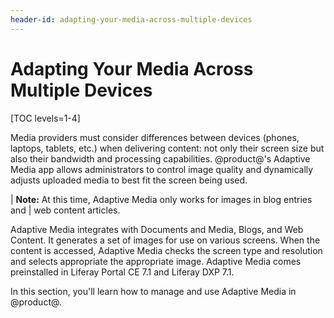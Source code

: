 ```yaml
---
header-id: adapting-your-media-across-multiple-devices
---
```


# Adapting Your Media Across Multiple Devices

[TOC levels=1-4]

Media providers must consider differences between devices (phones, laptops,
tablets, etc.) when delivering content: not only their screen size but also
their bandwidth and processing capabilities. @product@'s Adaptive Media app
allows administrators to control image quality and dynamically adjusts uploaded
media to best fit the screen being used. 

| **Note:** At this time, Adaptive Media only works for images in blog entries and
| web content articles.

Adaptive Media integrates with Documents and Media, Blogs, and Web Content. It
generates a set of images for use on various screens. When the content is
accessed, Adaptive Media checks the screen type and resolution and selects
appropriate the appropriate image. Adaptive Media comes preinstalled in Liferay 
Portal CE 7.1 and Liferay DXP 7.1. 

In this section, you'll learn how to manage and use Adaptive Media in @product@. 
